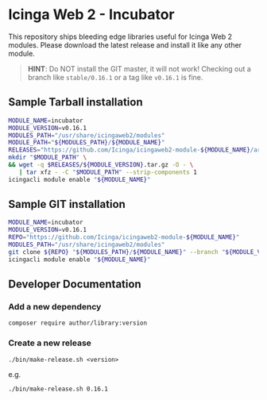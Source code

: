 Icinga Web 2 - Incubator
========================

This repository ships bleeding edge libraries useful for Icinga Web 2 modules.
Please download the latest release and install it like any other module.

> **HINT**: Do NOT install the GIT master, it will not work! Checking out a
> branch like `stable/0.16.1` or a tag like `v0.16.1` is fine.

Sample Tarball installation
---------------------------

```sh
MODULE_NAME=incubator
MODULE_VERSION=v0.16.1
MODULES_PATH="/usr/share/icingaweb2/modules"
MODULE_PATH="${MODULES_PATH}/${MODULE_NAME}"
RELEASES="https://github.com/Icinga/icingaweb2-module-${MODULE_NAME}/archive"
mkdir "$MODULE_PATH" \
&& wget -q $RELEASES/${MODULE_VERSION}.tar.gz -O - \
   | tar xfz - -C "$MODULE_PATH" --strip-components 1
icingacli module enable "${MODULE_NAME}"
```

Sample GIT installation
-----------------------

```sh
MODULE_NAME=incubator
MODULE_VERSION=v0.16.1
REPO="https://github.com/Icinga/icingaweb2-module-${MODULE_NAME}"
MODULES_PATH="/usr/share/icingaweb2/modules"
git clone ${REPO} "${MODULES_PATH}/${MODULE_NAME}" --branch "${MODULE_VERSION}"
icingacli module enable "${MODULE_NAME}"
```

Developer Documentation
-----------------------

### Add a new dependency

    composer require author/library:version

### Create a new release

    ./bin/make-release.sh <version>

e.g.

    ./bin/make-release.sh 0.16.1
